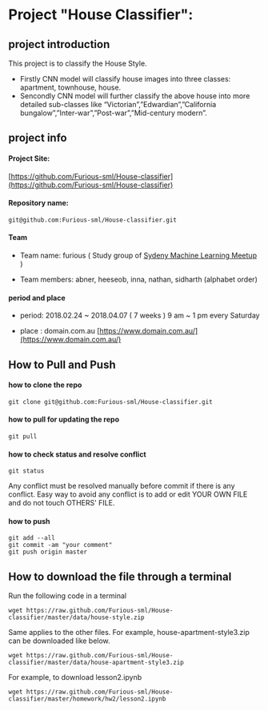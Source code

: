 # Project "House Classifier":

## project introduction
This project is to classify the House Style.

- Firstly CNN model will classify house images into three classes: apartment, townhouse, house.
- Sencondly CNN model will further classify the above house into more detailed sub-classes like “Victorian”,”Edwardian”,”California bungalow”,”Inter-war”,”Post-war”,”Mid-century modern”.  

## project info

#### Project Site:

[https://github.com/Furious-sml/House-classifier](https://github.com/Furious-sml/House-classifier)

#### Repository name:
```
git@github.com:Furious-sml/House-classifier.git
```

#### Team

- Team name: furious ( Study group of [Sydeny Machine Learning Meetup](https://www.meetup.com/Sydney-Machine-Learning/) ) 

- Team members: abner, heeseob, inna, nathan, sidharth (alphabet order)


#### period and place
- period: 2018.02.24 ~ 2018.04.07 ( 7 weeks )  9 am ~ 1 pm every Saturday

- place : domain.com.au [https://www.domain.com.au/](https://www.domain.com.au/)


## How to Pull and Push

#### how to clone the repo
```
git clone git@github.com:Furious-sml/House-classifier.git
```

#### how to pull for updating the repo
```
git pull
```

#### how to check status and resolve conflict
```
git status
```

Any conflict must be resolved manually before commit if there is any conflict. Easy way to avoid any conflict is to add or edit YOUR OWN FILE and do not touch OTHERS' FILE.


#### how to push
```
git add --all
git commit -am "your comment"
git push origin master
```

## How to download the file through a terminal

Run the following code in a terminal

```
wget https://raw.github.com/Furious-sml/House-classifier/master/data/house-style.zip
```

Same applies to the other files. 
For example, house-apartment-style3.zip can be downloaded like below.
```
wget https://raw.github.com/Furious-sml/House-classifier/master/data/house-apartment-style3.zip
```

For example, to download lesson2.ipynb
```
wget https://raw.github.com/Furious-sml/House-classifier/master/homework/hw2/lesson2.ipynb
```




